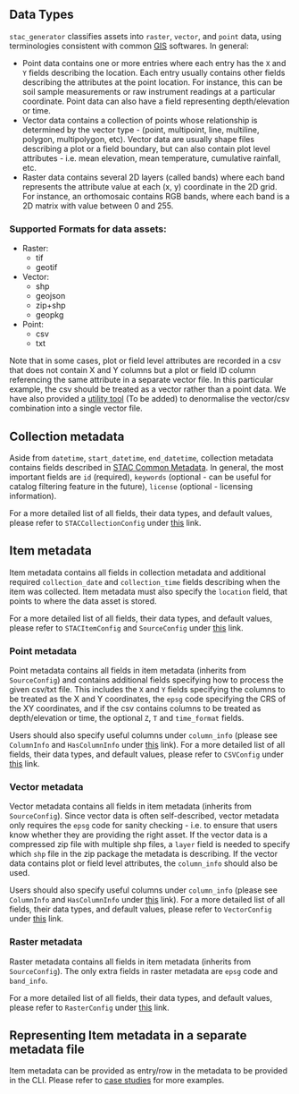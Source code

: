 ## Data Types

`stac_generator` classifies assets into `raster`, `vector`, and `point` data, using terminologies consistent with common [GIS](https://gisgeography.com/spatial-data-types-vector-raster/#:~:text=Vector%20data%20expresses%20by%20point,2021%20at%208%3A14%20pm) softwares. In general: 

- Point data contains one or more entries where each entry has the `X` and `Y` fields describing the location. Each entry usually contains other fields describing the attributes at the point location. For instance, this can be soil sample measurements or raw instrument readings at a particular coordinate. Point data can also have a field representing depth/elevation or time. 
- Vector data contains a collection of points whose relationship is determined by the vector type - (point, multipoint, line, multiline, polygon, multipolygon, etc). Vector data are usually shape files describing a plot or a field boundary, but can also contain plot level attributes - i.e. mean elevation, mean temperature, cumulative rainfall, etc. 
- Raster data contains several 2D layers (called bands) where each band represents the attribute value at each (x, y) coordinate in the 2D grid. For instance, an orthomosaic contains RGB bands, where each band is a 2D matrix with value between 0 and 255. 

### Supported Formats for data assets: 
- Raster: 
    - tif
    - geotif 
- Vector: 
    - shp 
    - geojson 
    - zip+shp
    - geopkg 
- Point:
    - csv 
    - txt 

Note that in some cases, plot or field level attributes are recorded in a csv that does not contain X and Y columns but a plot or field ID column referencing the same attribute in a separate vector file. In this particular example, the csv should be treated as a vector rather than a point data. We have also provided a [utility tool]() (To be added) to denormalise the vector/csv combination into a single vector file. 

## Collection metadata 

Aside from `datetime`, `start_datetime`, `end_datetime`, collection metadata contains fields described in [STAC Common Metadata](https://github.com/radiantearth/stac-spec/blob/master/commons/common-metadata.md). In general, the most important fields are `id` (required), `keywords` (optional - can be useful for catalog filtering feature in the future), `license` (optional - licensing information). 

For a more detailed list of all fields, their data types, and default values, please refer to `STACCollectionConfig` under [this](schema.md) link.

## Item metadata

Item metadata contains all fields in collection metadata and additional required `collection_date` and `collection_time` fields describing when the item was collected. Item metadata must also specify the `location` field, that points to where the data asset is stored. 

For a more detailed list of all fields, their data types, and default values, please refer to `STACItemConfig` and `SourceConfig` under [this](schema.md) link.

### Point metadata 

Point metadata contains all fields in item metadata (inherits from `SourceConfig`) and contains additional fields specifying how to process the given csv/txt file. This includes the `X` and `Y` fields specifying the columns to be treated as the X and Y coordinates, the `epsg` code specifying the CRS of the XY coordinates, and if the csv contains columns to be treated as depth/elevation or time, the optional `Z`, `T` and `time_format` fields. 

Users should also specify useful columns under `column_info` (please see `ColumnInfo` and `HasColumnInfo` under [this](schema.md) link). For a more detailed list of all fields, their data types, and default values, please refer to `CSVConfig` under [this](extensions/point/schema.md) link.

### Vector metadata 

Vector metadata contains all fields in item metadata (inherits from `SourceConfig`). Since vector data is often self-described, vector metadata only requires the `epsg` code for sanity checking - i.e. to ensure that users know whether they are providing the right asset. If the vector data is a compressed zip file with multiple shp files, a `layer` field is needed to specify which `shp` file in the zip package the metadata is describing. If the vector data contains plot or field level attributes, the `column_info` should also be used. 

Users should also specify useful columns under `column_info` (please see `ColumnInfo` and `HasColumnInfo` under [this](schema.md) link). For a more detailed list of all fields, their data types, and default values, please refer to `VectorConfig` under [this](extensions/vector/schema.md) link.

### Raster metadata 

Raster metadata contains all fields in item metadata (inherits from `SourceConfig`). The only extra fields in raster metadata are `epsg` code and `band_info`. 

For a more detailed list of all fields, their data types, and default values, please refer to `RasterConfig` under [this](extensions/raster/schema.md) link.

## Representing Item metadata in a separate metadata file

Item metadata can be provided as entry/row in the metadata to be provided in the CLI. Please refer to [case studies](case_studies.md) for more examples.